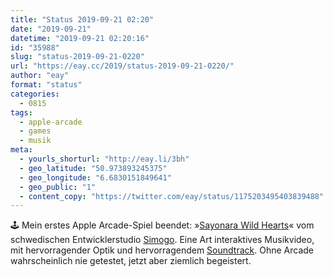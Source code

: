 ```yaml
---
title: "Status 2019-09-21 02:20"
date: "2019-09-21"
datetime: "2019-09-21 02:20:16"
id: "35988"
slug: "status-2019-09-21-0220"
url: "https://eay.cc/2019/status-2019-09-21-0220/"
author: "eay"
format: "status"
categories:
  - 0815
tags:
  - apple-arcade
  - games
  - musik
meta:
  - yourls_shorturl: "http://eay.li/3bh"
  - geo_latitude: "50.973893245375"
  - geo_longitude: "6.6830151849641"
  - geo_public: "1"
  - content_copy: "https://twitter.com/eay/status/1175203495403839488"
---
```


🕹 Mein erstes Apple Arcade-Spiel beendet: »[Sayonara Wild Hearts](http://simogo.com/work/sayonara-wild-hearts/)« vom schwedischen Entwicklerstudio [Simogo](http://simogo.com/). Eine Art interaktives Musikvideo, mit hervorragender Optik und hervorragendem [Soundtrack](https://geo.music.apple.com/de/album/sayonara-wild-hearts/1479505750?mt=1&app=music&at=11lohW). Ohne Arcade wahrscheinlich nie getestet, jetzt aber ziemlich begeistert.
